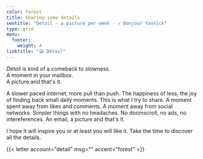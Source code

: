 ```yaml
---
color: forest
title: Sharing some details
seotitle: "Detail - a picture per week - ✌️ Bonjour Yannick"
type: grid
menu:
  footer:
    weight: 4
linktitle: "😃 Détail"
---
```


*Détail* is kind of a comeback to slowness.  
A moment in your mailbox.  
A picture and that's it.

A slower paced internet, more pull than push. The happiness of less, the joy of finding back small daily moments. This is what I try to share. A moment spent away from likes and comments. A moment away from social networks. Simpler things with no headaches. No doomscroll, no ads, no intereferences. An email, a picture and that's it.

I hope it will inspire you or at least you will like it.
Take the time to discover all the details.

{{< letter account="detail" msg="" accent="forest" >}}
